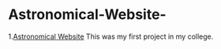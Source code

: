 # Astronomical-Website-
1.[Astronomical Website](https://23Bhupesh.github.io/Astronomical-Website/)
This was my first project in my college.
